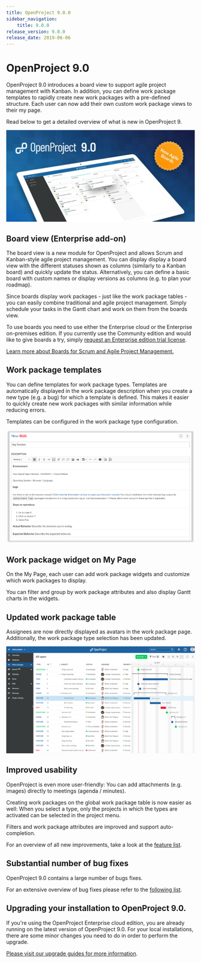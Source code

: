 ```yaml
---
title: OpenProject 9.0.0
sidebar_navigation:
    title: 9.0.0
release_version: 9.0.0
release_date: 2019-06-06
---
```



# OpenProject 9.0

OpenProject 9.0 introduces a board view to support agile project management with Kanban. In addition, you can define work package templates to rapidly create new work packages with a pre-defined structure. Each user can now add their own custom work package views to their my page.

Read below to get a detailed overview of what is new in OpenProject 9.

![OpenProject 9](release-teaser.jpg)



## Board view (Enterprise add-on)

The board view is a new module for OpenProject and allows Scrum and Kanban-style agile project management. You can display display a board view with the different statuses shown as columns (similarly to a Kanban board) and quickly update the status. Alternatively, you can define a basic board with custom names or display versions as columns (e.g. to plan your roadmap).

Since boards display work packages - just like the work package tables - you can easily combine traditional and agile project management. Simply schedule your tasks in the Gantt chart and work on them from the boards view.

To use boards you need to use either the Enterprise cloud or the Enterprise on-premises edition. If you currently use the Community edition and would like to give boards a try, simply [request an Enterprise edition trial license]().

[Learn more about Boards for Scrum and Agile Project Management.]()



## Work package templates

You can define templates for work package types. Templates are automatically displayed in the work package description when you create a new type (e.g. a bug) for which a template is defined. This makes it easier to quickly create new work packages with similar information while reducing errors.

Templates can be configured in the work package type configuration.

![img](template.png)



## Work package widget on My Page

On the My Page, each user can add work package widgets and customize which work packages to display.

You can filter and group by work package attributes and also display Gantt charts in the widgets.



## Updated work package table

Assignees are now directly displayed as avatars in the work package page. Additionally, the work package type selection has been updated.

![Improved design](improved-design.png)



## Improved usability

OpenProject is even more user-friendly: You can add attachments (e.g. images) directly to meetings (agenda / minutes).

Creating work packages on the global work package table is now easier as well: When you select a type, only the projects in which the types are activated can be selected in the project menu.

Filters and work package attributes are improved and support auto-completion.

For an overview of all new improvements, take a look at the [feature list](https://community.openproject.com/projects/openproject/work_packages?query_props={"c"%3A["id"%2C"subject"%2C"type"%2C"status"%2C"assignee"%2C"version"]%2C"hi"%3Atrue%2C"g"%3A""%2C"t"%3A"id%3Aasc"%2C"f"%3A[{"n"%3A"status"%2C"o"%3A"!"%2C"v"%3A["6"]}%2C{"n"%3A"version"%2C"o"%3A"%3D"%2C"v"%3A["853"]}%2C{"n"%3A"subprojectId"%2C"o"%3A"*"%2C"v"%3A[]}%2C{"n"%3A"type"%2C"o"%3A"%3D"%2C"v"%3A["6"%2C"8"]}]%2C"pa"%3A1%2C"pp"%3A100}).



## Substantial number of bug fixes

OpenProject 9.0 contains a large number of bugs fixes.

For an extensive overview of bug fixes please refer to the [following list](https://community.openproject.com/projects/openproject/work_packages?query_props={"c"%3A["id"%2C"subject"%2C"type"%2C"status"%2C"assignee"]%2C"hi"%3Afalse%2C"g"%3A""%2C"t"%3A"id%3Adesc"%2C"f"%3A[{"n"%3A"version"%2C"o"%3A"%3D"%2C"v"%3A["853"]}%2C{"n"%3A"type"%2C"o"%3A"%3D"%2C"v"%3A["1"]}%2C{"n"%3A"subprojectId"%2C"o"%3A"*"%2C"v"%3A[]}]%2C"pa"%3A1%2C"pp"%3A20}).



## Upgrading your installation to OpenProject 9.0.

If you're using the OpenProject Enterprise cloud edition, you are already running on the latest version of OpenProject 9.0. For your local installations, there are some minor changes you need to do in order to perform the upgrade.

[Please visit our upgrade guides for more information](../../../installation-and-operations/operation/upgrading).
